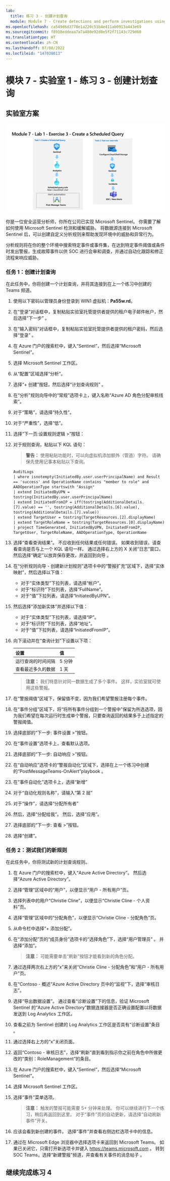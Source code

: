 ```yaml
---
lab:
  title: 练习 3 - 创建计划查询
  module: Module 7 - Create detections and perform investigations using Microsoft Sentinel
ms.openlocfilehash: ca549d6d3770e1a220c51b4e411ab0913a443e69
ms.sourcegitcommit: f8918eddeaa7a7a480e92d0e5f2f71143c729d60
ms.translationtype: HT
ms.contentlocale: zh-CN
ms.lasthandoff: 07/08/2022
ms.locfileid: "147038013"
---
```

# <a name="module-7---lab-1---exercise-3---create-a-scheduled-query"></a>模块 7 - 实验室 1 - 练习 3 - 创建计划查询

## <a name="lab-scenario"></a>实验室方案

![实验室概述。](../Media/SC-200-Lab_Diagrams_Mod7_L1_Ex3.png)

你是一位安全运营分析师，你所在公司已实现 Microsoft Sentinel。 你需要了解如何使用 Microsoft Sentinel 检测和缓解威胁。 将数据源连接到 Microsoft Sentinel 后，可以创建自定义分析规则来帮助发现环境中的威胁和异常行为。

分析规则将在你的整个环境中搜索特定事件或事件集，在达到特定事件阈值或条件时发出警报，生成故障事件以供 SOC 进行会审和调查，并通过自动化跟踪和修正流程来响应威胁。


### <a name="task-1-create-a-scheduled-query"></a>任务 1：创建计划查询

在此任务中，你将创建一个计划查询，并将其连接到在上一个练习中创建的 Teams 频道。

1. 使用以下密码以管理员身份登录到 WIN1 虚拟机：**Pa55w.rd**。  

1. 在“登录”对话框中，复制粘贴实验室托管提供者提供的租户电子邮件帐户，然后选择“下一步”  。

1. 在“输入密码”对话框中，复制粘贴实验室托管提供者提供的租户密码，然后选择“登录”  。

1. 在 Azure 门户的搜索栏中，键入“Sentinel”，然后选择“Microsoft Sentinel”。

1. 选择 Microsoft Sentinel 工作区。

1. 从“配置”区域选择“分析”。

1. 选择“+ 创建”按钮，然后选择“计划查询规则” 。

1. 在“分析”规则向导中的“常规”选项卡上，键入名称“Azure AD 角色分配审核线索”。

1. 对于“策略”，请选择“持久性”。

1. 对于“严重性”，选择“低”。

1. 选择“下一页:设置规则逻辑 >”按钮：

1. 对于规则查询，粘贴以下 KQL 语句：

    >**警告：** 使用粘贴功能时，可以向虚拟机添加额外（管道）字符。 请确保先使用记事本粘贴以下查询。

    ```KQL
    AuditLogs  
    | where isnotempty(InitiatedBy.user.userPrincipalName) and Result == 'success' and OperationName contains "member to role" and AADOperationType startswith "Assign"
    | extend InitiatedByUPN = tostring(InitiatedBy.user.userPrincipalName)
    | extend InitiatedFromIP = iff(tostring(AdditionalDetails.[7].value) == '', tostring(AdditionalDetails.[6].value), tostring(AdditionalDetails.[7].value))
    | extend TargetUser = tostring(TargetResources.[2].displayName)
    | extend TargetRoleName = tostring(TargetResources.[0].displayName)
    | project TimeGenerated, InitiatedByUPN, InitiatedFromIP, TargetUser, TargetRoleName, AADOperationType, OperationName
    ```

1. 选择“查看查询结果”。 不应收到任何结果或任何错误。 如果收到错误，请查看查询是否与上一个 KQL 语句一样。 通过选择右上方的 X 关闭“日志”窗口，然后选择“确定”以放弃保存更改，并返回到向导 。

1. 在“分析规则向导 - 创建新计划规则”选项卡中的“警报扩充”区域下，选择“实体映射”，然后选择以下值： 

    - 对于“实体类型”下拉列表，请选择“帐户”。
    - 对于“标识符”下拉列表，选择“FullName”。
    - 对于“值”下拉列表，请选择“InitiatedByUPN”。

1. 然后选择“添加新实体”并选择以下值：

    - 对于“实体类型”下拉列表，请选择“IP”。
    - 对于“标识符”下拉列表，选择“地址”。
    - 对于“值”下拉列表，请选择“InitiatedFromIP”。

1. 向下滚动并在“查询计划”下设置以下项：

    |设置|值|
    |---|---|
    |运行查询的时间间隔|5 分钟|
    |查看最近多久的数据|1 天|

    >**注意：** 我们特意针对同一数据生成了多个事件。 这样，实验室就可使用这些警报。

1. 在“警报阈值”区域下，保留值不变，因为我们希望警报注册每个事件。

1. 在“事件分组”区域下，将“将所有事件分组到一个警报中”保留为所选选项，因为我们希望在每次运行时生成单个警报，只要查询返回的结果多于上述指定的警报阈值。

1. 选择底部的“下一步: 事件设置 >”按钮。 

1. 在“事件设置”选项卡上，查看默认选项。

1. 选择底部的“下一步: 自动响应 >”按钮。

1. 在“自动响应”选项卡的“警报自动化”区域下，选择在上一个练习中创建的“PostMessageTeams-OnAlert”playbook 。
1. 在“事件自动化”选项卡上，选择“新增”
1. 对于“自动化规则名称”，请输入“第 2 层”
1. 对于“操作”，请选择“分配所有者”
1. 然后，选择“分配给我”。 然后，选择“应用”。

1. 选择底部的“下一步: 查看 >”按钮。
  
1. 选择“创建”。


### <a name="task-2-test-our-new-rule"></a>任务 2：测试我们的新规则

在此任务中，你将测试新的计划查询规则。

1. 在 Azure 门户的搜索栏中，键入“Azure Active Directory”。 然后选择“Azure Active Directory”。

1. 选择“管理”区域中的“用户”，以便显示“用户 - 所有用户”页。

1. 选择列表中的用户“Christie Cline”，以便显示“Christie Cline - 个人资料”页。

1. 选择“管理”区域中的“分配角色”，以便显示“Christie Cline - 分配角色”页。

1. 从命令栏中选择“+ 添加分配”。

1. 在“添加分配”页的“成员身份”选项卡的“选择角色”下，选择“用户管理员”  。 并选择“添加”。

    >**注意：** 可能需要单击“刷新”按钮才能看到新的角色分配。 

1. 通过选择两次右上方的“x”来关闭“Christie Cline - 分配角色”和“用户 - 所有用户”页。

1. 在“Contoso - 概述”Azure Active Directory 页中的“监视”下，选择“审核日志”。

1. 选择“导出数据设置”。 通过查看“诊断设置”下的信息，验证 Microsoft Sentinel 的“Azure Active Directory”数据连接器是否正确设置配置以将数据发送到 Log Analytics 工作区。

1. 查看之前为 Sentinel 创建的 Log Analytics 工作区是否具有“诊断设置”条目 。

1. 通过选择右上方的“x”关闭页面。

1. 返回“Contoso - 审核日志”，选择“刷新”直到看到指示你之前在角色中所做更改的“类别：RoleManagement”的条目。

1. 在 Azure 门户的搜索栏中，键入“Sentinel”，然后选择“Microsoft Sentinel”。

1. 选择 Microsoft Sentinel 工作区。

1. 选择“事件”菜单选项。

    >**注意：** 触发的警报可能需要 5+ 分钟来处理。 你可以继续进行下一个练习，稍后再返回到这里。 对于“事件”页的自动更新，请选择“自动刷新事件”开关。

1. 应该会看到新创建的事件。 选择“事件”并查看右侧边栏选项卡中的信息。

1. 通过在 Microsoft Edge 浏览器中选择选项卡来返回到 Microsoft Teams。 如果已关闭它，只需打开新选项卡并键入 https://teams.microsoft.com 。 转到 SOC Teams，选择“新建警报”频道，并查看有关事件的消息帖子 。

## <a name="proceed-to-exercise-4"></a>继续完成练习 4
